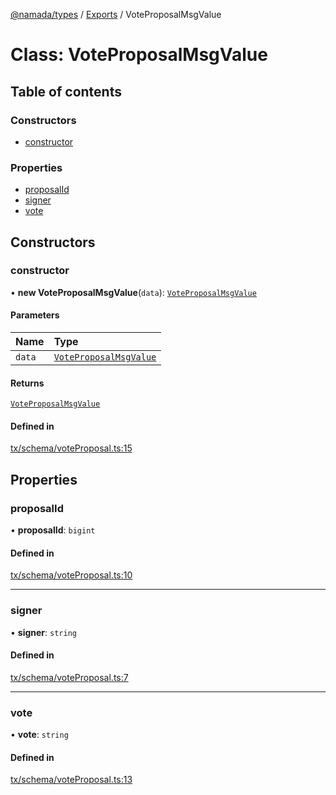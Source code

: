 [@namada/types](../README.md) / [Exports](../modules.md) / VoteProposalMsgValue

# Class: VoteProposalMsgValue

## Table of contents

### Constructors

- [constructor](VoteProposalMsgValue.md#constructor)

### Properties

- [proposalId](VoteProposalMsgValue.md#proposalid)
- [signer](VoteProposalMsgValue.md#signer)
- [vote](VoteProposalMsgValue.md#vote)

## Constructors

### constructor

• **new VoteProposalMsgValue**(`data`): [`VoteProposalMsgValue`](VoteProposalMsgValue.md)

#### Parameters

| Name | Type |
| :------ | :------ |
| `data` | [`VoteProposalMsgValue`](VoteProposalMsgValue.md) |

#### Returns

[`VoteProposalMsgValue`](VoteProposalMsgValue.md)

#### Defined in

[tx/schema/voteProposal.ts:15](https://github.com/anoma/namada-interface/blob/8d368aaf/packages/types/src/tx/schema/voteProposal.ts#L15)

## Properties

### proposalId

• **proposalId**: `bigint`

#### Defined in

[tx/schema/voteProposal.ts:10](https://github.com/anoma/namada-interface/blob/8d368aaf/packages/types/src/tx/schema/voteProposal.ts#L10)

___

### signer

• **signer**: `string`

#### Defined in

[tx/schema/voteProposal.ts:7](https://github.com/anoma/namada-interface/blob/8d368aaf/packages/types/src/tx/schema/voteProposal.ts#L7)

___

### vote

• **vote**: `string`

#### Defined in

[tx/schema/voteProposal.ts:13](https://github.com/anoma/namada-interface/blob/8d368aaf/packages/types/src/tx/schema/voteProposal.ts#L13)

